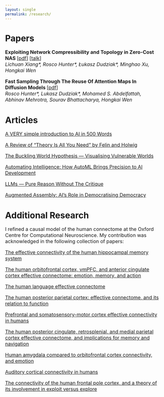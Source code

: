 ```yaml
---
layout: single
permalink: /research/
---
```

<h1>Papers</h1>
<p style="font-size: 16px;"><b>Exploiting Network Compressibility and Topology in Zero-Cost NAS </b>[<a href="../ZC_NAS.pdf">pdf</a>] [<a href="https://www.youtube.com/watch?v=y-skTMWiZS0">talk</a>]<br>
<em>Lichuan Xiang*, Rosco Hunter*, Łukasz Dudziak*, Minghao Xu, Hongkai Wen</em><br>
  
<p style="font-size: 16px;"><b>Fast Sampling Through The Reuse Of Attention Maps In Diffusion Models </b>[<a href="../PHAST_Diffusion.pdf">pdf</a>]<br>
<em>Rosco Hunter*, Lukasz Dudziak*, Mohamed S. Abdelfattah, Abhinav Mehrotra, Sourav Bhattacharya, Hongkai Wen</em><br>

<h1>Articles</h1>
<p style="font-size: 16px;"><a href="../article6">A VERY simple introduction to AI in 500 Words</a>

<p style="font-size: 16px;"><a href="../article5">A Review of “Theory Is All You Need” by Felin and Holwig</a>

<p style="font-size: 16px;"><a href="../article4">The Buckling World Hypothesis — Visualising Vulnerable Worlds</a>

<p style="font-size: 16px;"><a href="../article3">Automating Intelligence: How AutoML Brings Precision to AI Development</a>

<p style="font-size: 16px;"><a href="../article2">LLMs — Pure Reason Without The Critique</a>

<p style="font-size: 16px;"><a href="../article1">Augmented Assembly: AI’s Role in Democratising Democracy</a>

<h1>Additional Research</h1>
<p style="font-size: 16px;">I refined a causal model of the human connectome at the Oxford Centre for Computational Neuroscience. My contribution was acknowledged in the following collection of papers:
<p style="font-size: 16px;"><a href="https://www.oxcns.org/papers/647%20Rolls%20et%20al%202022%20Effective%20connectivity%20of%20the%20human%20hippocampus%20memory%20system.pdf">The effective connectivity of the human hippocampal memory system</a>

<p style="font-size: 16px;"><a href="https://www.oxcns.org/papers/649%20Rolls%20et%20al%202023%20Human%20orbitofrontal%20cortex,%20vmPFC,%20and%20anterior%20cingulate%20cortex%20effective%20connectome.pdf">The human orbitofrontal cortex, vmPFC, and anterior cingulate cortex effective connectome: emotion, memory, and action</a>

<p style="font-size: 16px;"><a href="https://www.oxcns.org/papers/654%20Rolls%20et%20al%202022%20Language%20Connectome.pdf">The human language effective connectome</a>

<p style="font-size: 16px;"><a href="https://www.oxcns.org/papers/655%20Rolls%20et%20al%202023%20Human%20posterior%20parietal%20cortex.pdf">The human posterior parietal cortex: effective connectome, and its relation to function</a>
  
<p style="font-size: 16px;"><a href="https://www.oxcns.org/papers/660%20Rolls%20et%20al%202023%20Prefrontal%20and%20somatosensory%20cortex%20connectivity%20in%20humans.pdf">Prefrontal and somatosensory-motor cortex effective connectivity in humans</a>

<p style="font-size: 16px;"><a href="https://www.oxcns.org/papers/661%20Rolls%20Wirth%20et%20al%202023%20Posterior%20cingulate%20connectome,%20memory,%20and%20navigation.pdf">The human posterior cingulate, retrosplenial, and medial parietal cortex effective connectome, and implications for memory and navigation</a>

<p style="font-size: 16px;"><a href="https://www.oxcns.org/papers/665%20Rolls%20et%20al%202023%20Amygdala%20and%20orbitofrontal%20cortex%20connectivity,%20and%20emotion.pdf">Human amygdala compared to orbitofrontal cortex connectivity, and emotion</a>

<p style="font-size: 16px;"><a href="https://www.oxcns.org/papers/666%20Rolls%20Rauschecker%20et%20al%202023%20Auditory%20cortical%20connectivity%20in%20humans.pdf">Auditory cortical connectivity in humans</a>

<p style="font-size: 16px;"><a href="https://www.oxcns.org/papers/678%20Rolls%20et%20al%202024%20Frontal%20Pole%20Cortex.pdf">The connectivity of the human frontal pole cortex, and a
theory of its involvement in exploit versus explore</a>
  
  
  
  


